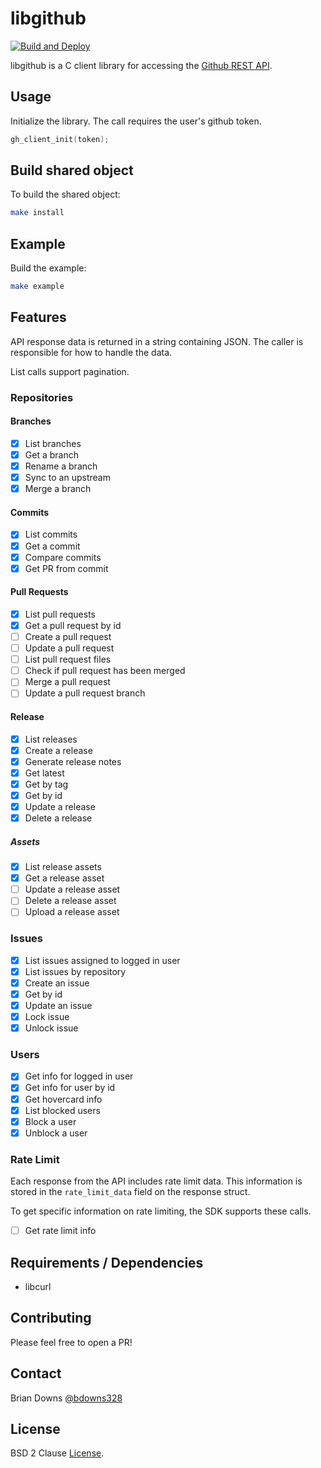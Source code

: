 # libgithub

[![Build and Deploy](https://github.com/briandowns/libgithub/actions/workflows/main.yml/badge.svg)](https://github.com/briandowns/libgithub/actions/workflows/compile_example.yml/badge.svg)

libgithub is a C client library for accessing the [Github REST API](https://docs.github.com/en).

## Usage

Initialize the library. The call requires the user's github token.

```c
gh_client_init(token);
```

## Build shared object

To build the shared object:

```sh
make install
```

## Example 

Build the example:

```sh
make example
```

## Features

API response data is returned in a string containing JSON. The caller is responsible for how to handle the data.

List calls support pagination.

### Repositories
#### Branches

- [x] List branches
- [x] Get a branch
- [x] Rename a branch
- [x] Sync to an upstream
- [x] Merge a branch

#### Commits

- [x] List commits
- [x] Get a commit
- [x] Compare commits
- [x] Get PR from commit

#### Pull Requests

- [x] List pull requests
- [x] Get a pull request by id
- [ ] Create a pull request
- [ ] Update a pull request
- [ ] List pull request files
- [ ] Check if pull request has been merged
- [ ] Merge a pull request
- [ ] Update a pull request branch

#### Release

- [x] List releases
- [x] Create a release
- [x] Generate release notes
- [x] Get latest
- [x] Get by tag
- [x] Get by id
- [x] Update a release
- [x] Delete a release

##### Assets

- [x] List release assets
- [x] Get a release asset
- [ ] Update a release asset
- [ ] Delete a release asset
- [ ] Upload a release asset

### Issues

- [x] List issues assigned to logged in user
- [x] List issues by repository
- [x] Create an issue
- [x] Get by id
- [x] Update an issue
- [x] Lock issue
- [x] Unlock issue

### Users

- [x] Get info for logged in user
- [x] Get info for user by id
- [x] Get hovercard info
- [x] List blocked users
- [x] Block a user
- [x] Unblock a user

### Rate Limit

Each response from the API includes rate limit data. This information is stored in the `rate_limit_data` field on the response struct.

To get specific information on rate limiting, the SDK supports these calls.

- [ ] Get rate limit info

## Requirements / Dependencies

* libcurl

## Contributing

Please feel free to open a PR!

## Contact

Brian Downs [@bdowns328](http://twitter.com/bdowns328)

## License

BSD 2 Clause [License](/LICENSE).
